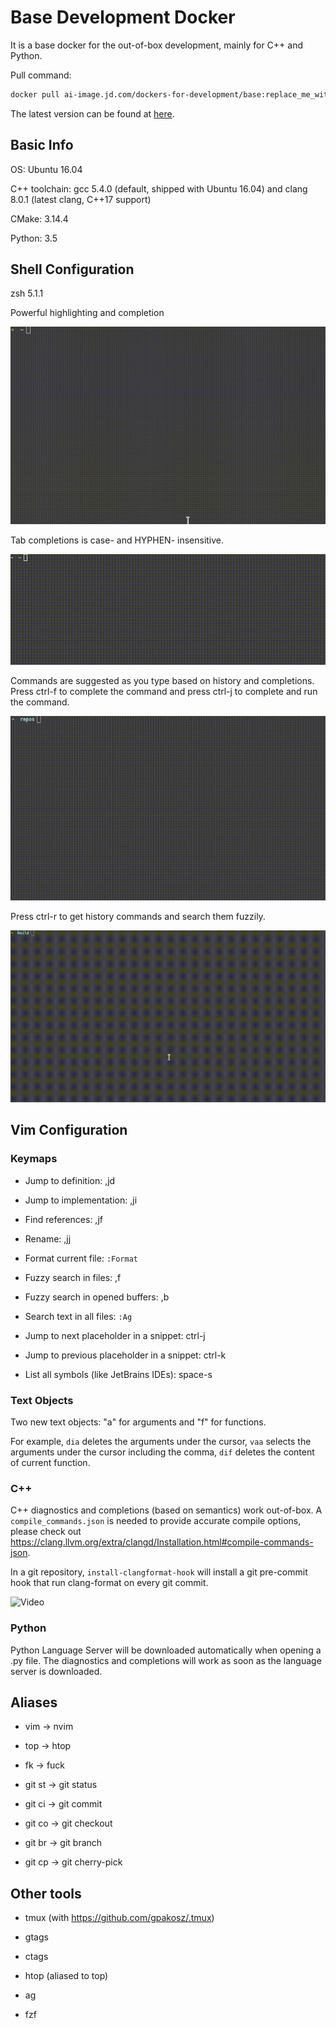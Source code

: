 # Base Development Docker

It is a base docker for the out-of-box development, mainly for C++ and Python.

Pull command:

```bash
docker pull ai-image.jd.com/dockers-for-development/base:replace_me_with_the_latest_version
```

The latest version can be found at [here](http://ai-image.jd.com/harbor/projects/169/repositories/dockers-for-development%2Fbase).

## Basic Info

OS: Ubuntu 16.04

C++ toolchain: gcc 5.4.0 (default, shipped with Ubuntu 16.04) and clang 8.0.1 (latest clang, C++17 support)

CMake: 3.14.4

Python: 3.5

## Shell Configuration

zsh 5.1.1

Powerful highlighting and completion

![Video](videos/zshhlcomplete-2019-07-30_17.49.24.gif)

Tab completions is case- and HYPHEN- insensitive.

![Video](videos/zshinsensitive-2019-07-30_13.30.57.gif)

Commands are suggested as you type based on history and completions. Press ctrl-f to complete the command and press ctrl-j to complete and run the command.

![Video](videos/zshautocompletion-2019-07-30_13.43.25.gif)

Press ctrl-r to get history commands and search them fuzzily.

![Video](videos/fzfhistory-2019-07-30_18.00.00.gif)

## Vim Configuration

### Keymaps

* Jump to definition: ,jd

* Jump to implementation: ,ji

* Find references: ,jf

* Rename: ,jj

* Format current file: `:Format`

* Fuzzy search in files: ,f

* Fuzzy search in opened buffers: ,b

* Search text in all files: `:Ag`

* Jump to next placeholder in a snippet: ctrl-j

* Jump to previous placeholder in a snippet: ctrl-k

* List all symbols (like JetBrains IDEs): space-s

### Text Objects

Two new text objects: "a" for arguments and "f" for functions.

For example, `dia` deletes the arguments under the cursor, `vaa` selects the arguments under the cursor including the comma, `dif` deletes the content of current function.

### C++

C++ diagnostics and completions (based on semantics) work out-of-box. A `compile_commands.json` is needed to provide accurate compile options, please check out https://clang.llvm.org/extra/clangd/Installation.html#compile-commands-json.

In a git repository, `install-clangformat-hook` will install a git pre-commit hook that run clang-format on every git commit.

![Video](videos/vimclangformat-2019-07-30_14.24.41.gif)

### Python

Python Language Server will be downloaded automatically when opening a .py file. The diagnostics and completions will work as soon as the language server is downloaded.

## Aliases

* vim    -> nvim

* top    -> htop

* fk     -> fuck

* git st -> git status

* git ci -> git commit

* git co -> git checkout

* git br -> git branch

* git cp -> git cherry-pick

## Other tools

* tmux (with https://github.com/gpakosz/.tmux)

* gtags

* ctags

* htop (aliased to top)

* ag

* fzf

